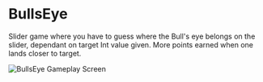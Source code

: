 # BullsEye
Slider game where you have to guess where the Bull's eye belongs on the slider, dependant on target Int value given. More points earned when one lands closer to target. 

![BullsEye Gameplay Screen](https://lh3.googleusercontent.com/rHxwSn35k10isWKQUB1ldJqQDYJcYr9a6VbwRsRaEaK0m-Qd3h-oxpnMXjwxh6gpGCexZrDwisrEQ7wBHQYskZ_Ly-KEKwpPN11cRTfXko3XraI5318lXPUgT4AKCo6jmrFa9UvDDQ=w2400 "BullsEye Play Screen")
